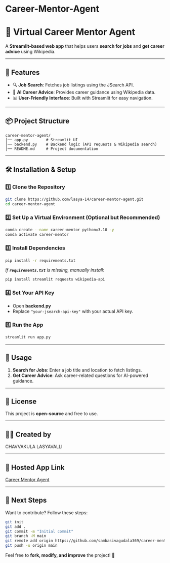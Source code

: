 # Career-Mentor-Agent
# 💼 Virtual Career Mentor Agent

A **Streamlit-based web app** that helps users **search for jobs** and **get career advice** using Wikipedia.

---

## 🚀 Features

- 🔍 **Job Search**: Fetches job listings using the JSearch API.
- 🤖 **AI Career Advice**: Provides career guidance using Wikipedia data.
- 📊 **User-Friendly Interface**: Built with Streamlit for easy navigation.

---

## 📦 Project Structure

```
career-mentor-agent/
│── app.py        # Streamlit UI
│── backend.py    # Backend logic (API requests & Wikipedia search)
│── README.md     # Project documentation
```

---

## 🛠️ Installation & Setup

### **1️⃣ Clone the Repository**

```sh
git clone https://github.com/lasya-14/career-mentor-agent.git
cd career-mentor-agent
```

### **2️⃣ Set Up a Virtual Environment (Optional but Recommended)**

```sh
conda create --name career-mentor python=3.10 -y
conda activate career-mentor
```

### **3️⃣ Install Dependencies**

```sh
pip install -r requirements.txt
```

*If ******`requirements.txt`****** is missing, manually install:*

```sh
pip install streamlit requests wikipedia-api
```

### **4️⃣ Set Your API Key**

- Open **backend.py**
- Replace `"your-jsearch-api-key"` with your actual API key.

### **5️⃣ Run the App**

```sh
streamlit run app.py
```

---

## 🎯 Usage

1. **Search for Jobs**: Enter a job title and location to fetch listings.
2. **Get Career Advice**: Ask career-related questions for AI-powered guidance.

---

## 📜 License

This project is **open-source** and free to use.

---

## 👨‍💻 Created by

CHAVVAKULA LASYAVALLI

---

## 🔗 Hosted App Link

[Career Mentor Agent](https://career-mentor-agent-hbgugvwap3amp2vvmjnsfp.streamlit.app/)

---

## 🚀 Next Steps

Want to contribute? Follow these steps:

```sh
git init
git add .
git commit -m "Initial commit"
git branch -M main
git remote add origin https://github.com/sambasivagudala369/career-mentor-agent.git
git push -u origin main
```

Feel free to **fork, modify, and improve** the project! 🎉

